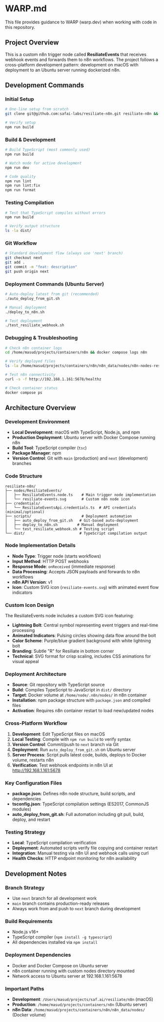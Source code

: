 # WARP.md

This file provides guidance to WARP (warp.dev) when working with code in this repository.

## Project Overview

This is a custom n8n trigger node called **ResiliateEvents** that receives webhook events and forwards them to n8n workflows. The project follows a cross-platform development pattern: development on macOS with deployment to an Ubuntu server running dockerized n8n.

## Development Commands

### Initial Setup
```bash
# One-line setup from scratch
git clone git@github.com:safai-labs/resiliate-n8n.git resiliate-n8n && cd resiliate-n8n && git checkout next && npm install

# Verify setup
npm run build
```

### Build & Development
```bash
# Build TypeScript (most commonly used)
npm run build

# Watch mode for active development
npm run dev

# Code quality
npm run lint
npm run lint:fix
npm run format
```

### Testing Compilation
```bash
# Test that TypeScript compiles without errors
npm run build

# Verify output structure
ls -la dist/
```

### Git Workflow
```bash
# Standard development flow (always use 'next' branch)
git checkout next
git add .
git commit -m "feat: description"
git push origin next
```

### Deployment Commands (Ubuntu Server)
```bash
# Auto-deploy latest from git (recommended)
./auto_deploy_from_git.sh

# Manual deployment
./deploy_to_n8n.sh

# Test deployment
./test_resiliate_webhook.sh
```

### Debugging & Troubleshooting
```bash
# Check n8n container logs
cd /home/masud/projects/containers/n8n && docker compose logs n8n

# Verify deployed files
ls -la /home/masud/projects/containers/n8n/n8n_data/nodes/n8n-nodes-resiliate-events/

# Test n8n connectivity
curl -s -f http://192.168.1.161:5678/healthz

# Check container status
docker compose ps
```

## Architecture Overview

### Development Environment
- **Local Development**: macOS with TypeScript, Node.js, and npm
- **Production Deployment**: Ubuntu server with Docker Compose running n8n
- **Build Tool**: TypeScript compiler (`tsc`)
- **Package Manager**: npm
- **Version Control**: Git with `main` (production) and `next` (development) branches

### Code Structure
```
resiliate-n8n/
├── nodes/ResiliateEvents/
│   ├── ResiliateEvents.node.ts    # Main trigger node implementation
│   └── resiliate-events.svg       # Custom n8n node icon
├── credentials/
│   └── ResiliateEventsApi.credentials.ts  # API credentials (minimal/optional)
├── scripts/                       # Deployment automation
│   ├── auto_deploy_from_git.sh   # Git-based auto-deployment
│   ├── deploy_to_n8n.sh         # Manual deployment
│   └── test_resiliate_webhook.sh # Testing script
└── dist/                         # TypeScript compilation output
```

### Node Implementation Details
- **Node Type**: Trigger node (starts workflows)
- **Input Method**: HTTP POST webhooks
- **Response Mode**: `onReceived` (immediate response)
- **Data Processing**: Accepts JSON payloads and forwards to n8n workflows
- **n8n API Version**: v1
- **Icon**: Custom SVG icon (`resiliate-events.svg`) with animated event flow indicators

### Custom Icon Design
The ResiliateEvents node includes a custom SVG icon featuring:
- **Lightning Bolt**: Central symbol representing event triggers and real-time processing
- **Animated Indicators**: Pulsing circles showing data flow around the bolt
- **Color Scheme**: Purple/blue gradient background with white lightning bolt
- **Branding**: Subtle "R" for Resiliate in bottom corner
- **Technical**: SVG format for crisp scaling, includes CSS animations for visual appeal

### Deployment Architecture
- **Source**: Git repository with TypeScript source
- **Build**: Compiles TypeScript to JavaScript in `dist/` directory
- **Target**: Docker volume at `/home/node/.n8n/nodes/` in n8n container
- **Installation**: npm package structure with `package.json` and compiled files
- **Activation**: Requires n8n container restart to load new/updated nodes

### Cross-Platform Workflow
1. **Development**: Edit TypeScript files on macOS
2. **Local Testing**: Compile with `npm run build` to verify syntax
3. **Version Control**: Commit/push to `next` branch via Git
4. **Deployment**: Run `auto_deploy_from_git.sh` on Ubuntu server
5. **Server Process**: Script pulls latest code, builds, deploys to Docker volume, restarts n8n
6. **Verification**: Test webhook endpoints in n8n UI at http://192.168.1.161:5678

### Key Configuration Files
- **package.json**: Defines n8n node structure, build scripts, and dependencies
- **tsconfig.json**: TypeScript compilation settings (ES2017, CommonJS modules)
- **auto_deploy_from_git.sh**: Full automation including git pull, build, deploy, and restart

### Testing Strategy
- **Local**: TypeScript compilation verification
- **Deployment**: Automated scripts verify file copying and container restart
- **Integration**: Manual testing via n8n UI and webhook calls using curl
- **Health Checks**: HTTP endpoint monitoring for n8n availability

## Development Notes

### Branch Strategy
- Use `next` branch for all development work
- `main` branch contains production-ready releases
- Always work from and push to `next` branch during development

### Build Requirements
- Node.js v16+
- TypeScript compiler (`npm install -g typescript`)
- All dependencies installed via `npm install`

### Deployment Dependencies
- Docker and Docker Compose on Ubuntu server
- n8n container running with custom nodes directory mounted
- Network access to Ubuntu server at 192.168.1.161:5678

### Important Paths
- **Development**: `/Users/masud/projects/saf.ai/resiliate/n8n` (macOS)
- **Production**: `/home/masud/projects/containers/n8n` (Ubuntu server)
- **n8n Data**: `/home/masud/projects/containers/n8n/n8n_data/nodes/` (Docker volume)
